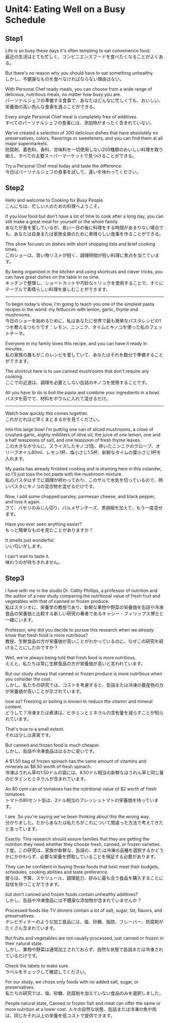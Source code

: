 # Unit4: Eating Well on a Busy Schedule

## Step1

Life is so busy these days it's often tempting to eat convenience food.  
最近の生活はとても忙しく、コンビニエンスフードを食べたくなることがよくある。

But there's no reason why you should have to eat something unhealthy.  
しかし、不健康なものを食べなければならない理由はない。

With Personal Chef ready meals, you can choose from a wide range of delicious, nutritious meals, no matter how busy you are.  
パーソナルシェフの準備する食事で、あなたはどんなに忙しくても、おいしい、栄養価の高い色んな食事を選ぶことができる。

Every single Personal Chef meal is completely free of additives.  
すべてのパーソナルシェフの食事には、添加物がまったく含まれていない。

We've created a selection of 200 delicious dishes that have absolutely no preservatives, colors, flavorings or sweeteners, and you can find them at all major supermarkets.  
防腐剤、着色料、香料、甘味料を一切使用しない200種類のおいしい料理を取り揃え、すべての主要スーパーマーケットで見つけることができる。

Try a Personal Chef meal today and taste the difference.  
今日はパーソナルシェフの食事を試して、違いを味わってください。

## Step2

Hello and welcome to Cooking for Busy People.  
こんにちは、忙しい人のための料理へようこそ。

If you love food but don't have a lot of time to cook after a long day, you can still make a great meal for yourself or the whole family.  
あなたが食を愛しているが、長い一日の後に料理をする時間があまりない場合でも、あなたは自身または家族全員のために素晴らしい食事を作ることができる。

This show focuses on dishes with short shopping lists and brief cooking times.  
このショーは、買い物リストが短く、調理時間が短い料理に焦点を当てています。

By being organized in the kitchen and using shortcuts and clever tricks, you can have great dishes on the table in no time.  
キッチンで整理し、ショートカットや巧妙なトリックを使用することで、すぐにテーブルで素晴らしい料理を楽しむことができます。

---

To begin today's show, I'm going to teach you one of the simplest pasta recipes in the world: my fettuccini with lemon, garlic, thyme and mushrooms.  
今日のショーを始めるために、私はあなたに世界で最も簡単なパスタレシピの1つを教えるつもりです：レモン、ニンニク、タイムとキノコを使った私のフェットチーネ。

Everyone in my family loves this recipe, and you can have it ready in minutes.  
私の家族の誰もがこのレシピを愛していて、あなたはそれを数分で準備することができます。

The shortcut here is to use canned mushrooms that don't require any cooking.  
ここでの近道は、調理を必要としない缶詰のキノコを使用することです。

All you have to do is boil the pasta and combine your ingredients in a bowl.  
パスタを茹でて、材料をボウルに入れて混ぜるだけ。

---

Watch how quickly this comes together.  
これがどれほど早くまとまるかを見てください。

Into this large bowl I'm putting one can of sliced mushrooms, a clove of crushed garlic, eighty milliliters of olive oil, the juice of one lemon, one and a half teaspoons of salt, and one teaspoon of fresh thyme leaves.  
この大きなボウルに、スライスしたキノコ1缶、砕いたニンニクのクローブ、オリーブオイル80ml、レモン1杯、塩小さじ1.5杯、新鮮なタイムの葉小さじ1杯を入れます。

My pasta has already finished cooking and is draining here in this colander, so I'll just toss the hot pasta with the mushroom mixture.  
私のパスタはすでに調理が終わっており、このザルで水気を切っているので、熱いパスタにキノコの混合物を混ぜるだけです。

Now, I add some chopped parsley, parmesan cheese, and black pepper, and toss it again.  
さて、パセリのみじん切り、パルメザンチーズ、黒胡椒を加えて、もう一度混ぜます。

Have you ever seen anything easier?  
もっと簡単なものを見たことがありますか？

It smells just wonderful.  
いい匂いがします。

I can't wait to taste it.  
味わうのが待ちきれません。

## Step3

I have with me in the studio Dr. Cathy Phillips, a professor of nutrition and the author of a new study comparing the nutritional value of fresh fruit and vegetables with that of canned or frozen produce.  
私はスタジオに、栄養学の教授であり、新鮮な果物や野菜の栄養価を缶詰や冷凍食品の栄養価と比較する新しい研究の著者であるキャシー・フィリップス博士と一緒にいます。

Professor, why did you decide to pursue this research when we already know that fresh food is more nutritious?  
教授、生鮮食品の方が栄養価が高いことがわかっているのに、なぜこの研究を続けることにしたのですか？

Well, we're always being told that fresh food is more nutritious.  
ええと、私たちは常に生鮮食品の方が栄養価が高いと言われています。

But our study shows that canned or frozen produce is more nutritious when you consider the cost.  
しかし、私たちの研究では、コストを考慮すると、缶詰または冷凍の農産物の方が栄養価が高いことが示されています。

how so? Freezing or boiling is known to reduce the vitamin and mineral content.  
どうして？冷凍または煮沸は、ビタミンとミネラルの含有量を減らすことが知られています。

That's true to a small extent.  
それは少しは真実です。

But canned and frozen food is much cheaper.  
しかし、缶詰や冷凍食品ははるかに安いです。

A $1.50 bag of frozen spinach has the same amount of vitamins and minerals as $8.50 worth of fresh spinach.  
冷凍ほうれん草の1.50ドルの袋には、8.50ドル相当の新鮮なほうれん草と同じ量のビタミンとミネラルが含まれています。

An 80 cent can of tomatoes has the nutritional value of $2 worth of fresh tomatoes.  
トマトの80セント缶は、2ドル相当のフレッシュトマトの栄養価を持っています。

I see. So you're saying we've been thinking about this the wrong way.  
分かりました。だからあなたは私たちがこれについて間違った方法で考えてきたと言っています。

Exactly. This research should assure families that they are getting the nutrition they need whether they choose fresh, canned, or frozen varieties.  
丁度。この研究は、家族が新鮮な、缶詰の、または冷凍の品種を選択するかどうかにかかわらず、必要な栄養を摂取していることを保証する必要があります。

They can be confident in buying those foods that best meet their budgets, schedules, cooking abilities and taste preference.  
彼らは、予算、スケジュール、調理能力、好みに最も合う食品を購入することに自信を持つことができます。

but don't canned and frozen foods contain unhealthy additives?  
しかし、缶詰や冷凍食品には不健康な添加物が含まれていませんか？

Processed foods like TV dinners contain a lot of salt, sugar, fat, flavors, and preservatives.  
テレビディナーのような加工食品には、塩、砂糖、脂肪、フレーバー、防腐剤がたくさん含まれています。

But fruits and vegetables are not usually processed, just canned or frozen in their natural state.  
しかし、果物や野菜は通常加工されておらず、自然な状態で缶詰または冷凍されているだけです。

Check the labels to make sure.  
ラベルをチェックして確認してください。

For our study, we chose only foods with no added salt, sugar, or preservatives.  
私たちの研究では、塩、砂糖、防腐剤を加えていない食品のみを選択しました。

People natural state, Canned or frozen fish and meat can offer the same or more nutrition at a lower cost.
人々の自然な状態、缶詰または冷凍の魚や肉は、同じかそれ以上の栄養を低コストで提供できます。
